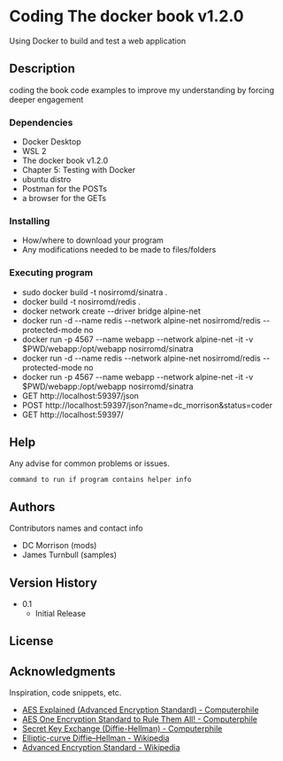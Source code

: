 
# Coding The docker book v1.2.0

Using Docker to build and test a web application

## Description

coding the book code examples to improve my understanding by forcing deeper engagement

### Dependencies

* Docker Desktop
* WSL 2
* The docker book v1.2.0
* Chapter 5: Testing with Docker
* ubuntu distro
* Postman for the POSTs
* a browser for the GETs

### Installing

* How/where to download your program
* Any modifications needed to be made to files/folders

### Executing program


* sudo docker build -t nosirromd/sinatra .
* docker build -t nosirromd/redis .
* docker network create --driver bridge alpine-net
* docker run -d --name redis --network alpine-net nosirromd/redis --protected-mode no
* docker run -p 4567 --name webapp --network alpine-net -it -v $PWD/webapp:/opt/webapp nosirromd/sinatra
* docker run -d --name redis --network alpine-net nosirromd/redis --protected-mode no
* docker run -p 4567 --name webapp --network alpine-net -it -v $PWD/webapp:/opt/webapp nosirromd/sinatra
* GET  http://localhost:59397/json
* POST http://localhost:59397/json?name=dc_morrison&status=coder
* GET  http://localhost:59397/


## Help

Any advise for common problems or issues.
```
command to run if program contains helper info
```

## Authors

Contributors names and contact info

* DC Morrison (mods)
* James Turnbull (samples)

## Version History

* 0.1
    * Initial Release

## License

## Acknowledgments

Inspiration, code snippets, etc.
* [AES Explained (Advanced Encryption Standard) - Computerphile](https://www.youtube.com/watch?v=O4xNJsjtN6E)
* [AES One Encryption Standard to Rule Them All! - Computerphile](https://www.youtube.com/watch?v=VYech-c5Dic)
* [Secret Key Exchange (Diffie-Hellman) - Computerphile](https://www.youtube.com/watch?v=NmM9HA2MQGI)
* [Elliptic-curve Diffie–Hellman - Wikipedia](https://en.wikipedia.org/wiki/Elliptic-curve_Diffie%E2%80%93Hellman)
* [Advanced Encryption Standard - Wikipedia](https://en.wikipedia.org/wiki/Advanced_Encryption_Standard)

